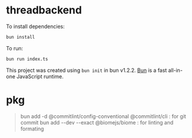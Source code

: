# threadbackend

To install dependencies:

```bash
bun install
```

To run:

```bash
bun run index.ts
```

This project was created using `bun init` in bun v1.2.2. [Bun](https://bun.sh) is a fast all-in-one JavaScript runtime.

# pkg

>  bun add -d @commitlint/config-conventional @commitlint/cli : for git commit
> bun add --dev --exact @biomejs/biome : for linting and formating